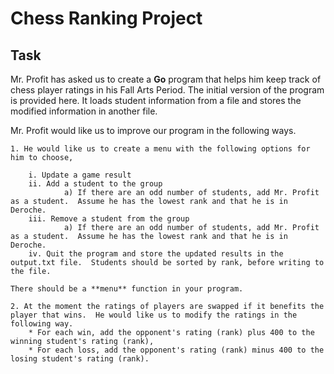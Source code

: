# Chess Ranking Project

## Task

Mr. Profit has asked us to create a **Go** program that helps him keep track of chess player ratings in his Fall Arts Period.  The initial version of the program is provided here.  It loads student information from a file and stores the modified information in another file.

Mr. Profit would like us to improve our program in the following ways.


    1. He would like us to create a menu with the following options for him to choose,
    
        i. Update a game result
        ii. Add a student to the group
                a) If there are an odd number of students, add Mr. Profit as a student.  Assume he has the lowest rank and that he is in Deroche.
        iii. Remove a student from the group
                a) If there are an odd number of students, add Mr. Profit as a student.  Assume he has the lowest rank and that he is in Deroche.
        iv. Quit the program and store the updated results in the output.txt file.  Students should be sorted by rank, before writing to the file.
                
    There should be a **menu** function in your program.
    
    2. At the moment the ratings of players are swapped if it benefits the player that wins.  He would like us to modify the ratings in the following way.
        * For each win, add the opponent's rating (rank) plus 400 to the winning student's rating (rank),
        * For each loss, add the opponent's rating (rank) minus 400 to the losing student's rating (rank).

